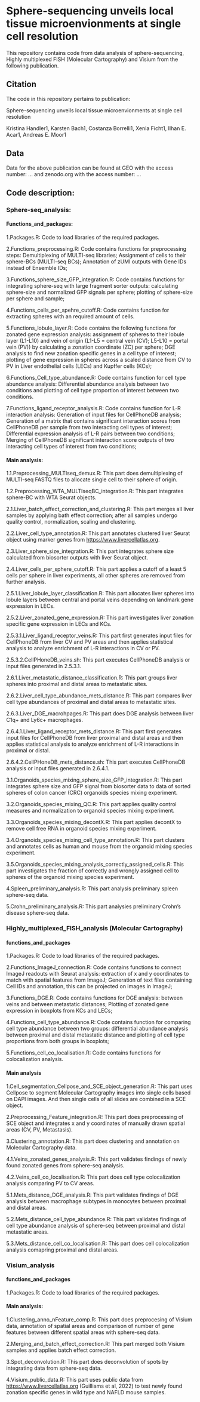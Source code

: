 # Sphere-sequencing unveils local tissue microenvionments at single cell resolution  

This repository contains code from data analysis of sphere-sequencing, Highly multiplexed FISH (Molecular Cartography) and Visium from the following publication.  


## Citation 

The code in this repository pertains to publication: 

Sphere-sequencing unveils local tissue microenvionments at single cell resolution  

Kristina Handler1, Karsten Bach1, Costanza Borrelli1, Xenia Ficht1, Ilhan E. Acar1, Andreas E. Moor1


## Data
Data for the above publication can be found at GEO with the access number: … and zenodo.org with the access number: …


## Code description: 


### Sphere-seq_analysis:

#### Functions_and_packages: 

1.Packages.R: Code to load libraries of the required packages. 

2.Functions_preprocessing.R: Code contains functions for preprocessing steps: Demultiplexing of MULTI-seq libraries; Assignment of cells to their sphere-BCs (MULTI-seq BCs); Annotation of zUMI outputs with Gene IDs instead of Ensemble IDs; 

3.Functions_sphere_size_GFP_integration.R: Code contains functions for integrating sphere-seq with large fragment sorter outputs: calculating sphere-size and normalized GFP signals per sphere; plotting of sphere-size per sphere and sample; 

4.Functions_cells_per_spehre_cutoff.R: Code contains function for extracting spheres with an required amount of cells. 

5.Functions_lobule_layer.R: Code contains the following functions for zonated gene expression analysis: assignment of spheres to their lobule layer (L1-L10) and vein of origin (L1-L5 = central vein (CV); L5-L10 = portal vein (PV)) by calculating a zonation coordinate (ZC) per sphere; DGE analysis to find new zonation specific genes in a cell type of interest; plotting of gene expression in spheres across a scaled distance from CV to PV in Liver endothelial cells (LECs) and Kupffer cells (KCs);  

6.Functions_Cell_type_abundance.R: Code contains function for cell type abundance analysis: Differential abundance analysis between two conditions and plotting of cell type proportion of interest between two conditions.  

7.Functions_ligand_receptor_analysis.R: Code contains function for L-R interaction analysis: Generation of input files for CellPhoneDB analysis; Generation of a matrix that contains significant interaction scores from CellPhoneDB per sample from two interacting cell types of interest; Differential expression analysis of L-R pairs between two conditions; Merging of CellPhoneDB significant interaction score outputs of two interacting cell types of interest from two conditions; 

#### Main analysis: 

1.1.Preprocessing_MULTIseq_demux.R: This part does demultiplexing of MULTI-seq FASTQ files to allocate single cell to their sphere of origin.  

1.2.Preprocessing_WTA_MULTIseqBC_integration.R: This part integrates sphere-BC with WTA Seurat objects. 

2.1.Liver_batch_effect_correction_and_clustering.R: This part merges all liver samples by applying bath effect correction; after all samples undergo quality control, normalization, scaling and clustering. 

2.2.Liver_cell_type_annotation.R: This part annotates clustered liver Seurat object using marker genes from https://www.livercellatlas.org. 

2.3.Liver_sphere_size_integration.R: This part integrates sphere size calculated from biosorter outputs with liver Seurat object. 

2.4.Liver_cells_per_sphere_cutoff.R: This part applies a cutoff of a least 5 cells per sphere in liver experiments, all other spheres are removed from further analysis. 

2.5.1.Liver_lobule_layer_classification.R: This part allocates liver spheres into lobule layers between central and portal veins depending on landmark gene expression in LECs. 

2.5.2.Liver_zonated_gene_expression.R: This part investigates liver zonation specific gene expression in LECs and KCs. 

2.5.3.1.Liver_ligand_receptor_veins.R: This part first generates input files for CellPhoneDB from liver CV and PV areas and then applies statistical analysis to analyze enrichment of L-R interactions in CV or PV. 

2.5.3.2.CellPHoneDB_veins.sh: This part executes CellPhoneDB analysis or input files generated in 2.5.3.1.

2.6.1.Liver_metastatic_distance_classification.R: This part groups liver spheres into proximal and distal areas to metastatic sites. 

2.6.2.Liver_cell_type_abundance_mets_distance.R: This part compares liver cell type abundances of proximal and distal areas to metastatic sites. 

2.6.3.Liver_DGE_macrohpages.R: This part does DGE analysis between liver C1q+ and Ly6c+ macrophages. 

2.6.4.1.Liver_ligand_receptor_mets_distance.R: This part first generates input files for CellPhoneDB from liver proximal and distal areas and then applies statistical analysis to analyze enrichment of L-R interactions in proximal or distal.

2.6.4.2.CellPHoneDB_mets_distance.sh: This part executes CellPhoneDB analysis or input files generated in 2.6.4.1.

3.1.Organoids_species_mixing_sphere_size_GFP_integration.R: This part integrates sphere size and GFP signal from biosorter data to data of sorted spheres of colon cancer (CRC) organoids species mixing experiment. 

3.2.Organoids_species_mixing_QC.R: This part applies quality control measures and normalization to organoid species mixing experiment.

3.3.Organoids_species_mixing_decontX.R: This part applies decontX to remove cell free RNA in organoid species mixing experiment. 

3.4.Organoids_species_mixing_cell_type_annotation.R: This part clusters and annotates cells as human and mouse from the organoid mixing species experiment. 

3.5.Organoids_species_mixing_analysis_correctly_assigned_cells.R: This part investigates the fraction of correctly and wrongly assigned cell to spheres of the organoid mixing species experiment. 

4.Spleen_preliminary_analysis.R: This part analysis preliminary spleen sphere-seq data. 

5.Crohn_preliminary_analysis.R: This part analysies preliminary Crohn’s disease sphere-seq data. 



### Highly_multiplexed_FISH_analysis (Molecular Cartography)

#### functions_and_packages 

1.Packages.R: Code to load libraries of the required packages. 

2.Functions_ImageJ_connection.R: Code contains functions to connect ImageJ readouts with Seurat analysis: extraction of x and y coordinates to match with spatial features from ImageJ; Generation of text files containing Cell IDs and annotation, this can be projected on images in ImageJ; 

3.Functions_DGE.R: Code contains functions for DGE analysis: between veins and between metastatic distances; Plotting of zonated gene expression in boxplots from KCs and LECs; 

4.Functions_cell_type_abundance.R: Code contains function for comparing cell type abundance between two groups: differential abundance analysis between proximal and distal metastatic distance and plotting of cell type proportions from both groups in boxplots;  

5.Functions_cell_co_localisation.R: Code contains functions for colocalization analysis. 

#### Main analysis 

1.Cell_segmentation_Cellpose_and_SCE_object_generation.R: This part uses Cellpose to segment Molecular Cartography images into single cells based on DAPI images. And then single cells of all slides are combined in a SCE object. 

2.Preprocessing_Feature_integration.R: This part does preprocessing of SCE object and integrates x and y coordinates of manually drawn spatial areas (CV, PV, Metastasis).

3.Clustering_annotation.R: This part does clustering and annotation on Molecular Cartography data. 

4.1.Veins_zonated_genes_analysis.R: This part validates findings of newly found zonated genes from sphere-seq analysis. 

4.2.Veins_cell_co_localisation.R: This part does cell type colocalization analysis comparing PV to CV areas. 

5.1.Mets_distance_DGE_analysis.R: This part validates findings of DGE analysis between macrophage subtypes in monocytes between proximal and distal areas. 

5.2.Mets_distance_cell_type_abundance.R: This part validates findings of cell type abundance analysis of sphere-seq between proximal and distal metastatic areas. 

5.3.Mets_distance_cell_co_localisation.R: This part does cell colocalization analysis comapring proximal and distal areas. 



### Visium_analysis 

#### functions_and_packages

1.Packages.R: Code to load libraries of the required packages. 

#### Main analysis: 

1.Clustering_anno_nFeature_comp.R: This part does preprocesing of Visium data, annotation of spatial areas and comparison of number of gene features between different spatial areas with sphere-seq data. 

2.Merging_and_batch_effect_correction.R: This part merged both Visium samples and applies batch effect correction. 

3.Spot_deconvolution.R: This part does deconvolution of spots by integrating data from sphere-seq data. 

4.Visium_public_data.R: This part uses public data from https://www.livercellatlas.org (Guilliams et al, 2022) to test newly found zonation specific genes in wild type and NAFLD mouse samples. 


